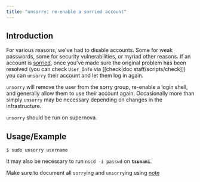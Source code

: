 ```yaml
---
title: "unsorry: re-enable a sorried account"
---
```


## Introduction

For various reasons, we've had to disable accounts. Some for weak passwords,
some for security vulnerabilities, or myriad other reasons. If an account
is [sorried](/docs/staff/scripts/sorry), once you've made sure the original problem
has been resolved (you can check `User_Info` via [[check|doc staff/scripts/check]])
you can `unsorry` their account and let them log in again.

`unsorry` will remove the user from the sorry group, re-enable a login shell,
and generally allow them to use their account again. Occasionally more
than simply `unsorry` may be necessary depending on changes in the
infrastructure.

`unsorry` should be run on supernova.

## Usage/Example

    $ sudo unsorry username

It may also be necessary to run `nscd -i passwd` on **`tsunami`**.

Make sure to document all `sorry`ing and `unsorry`ing using [note](/docs/staff/scripts/note)
